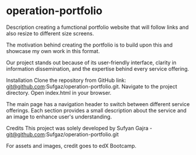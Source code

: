 # operation-portfolio

Description creating a fumctional portfolio website that will follow links and also resize to different size screens.

The motivation behind creating the portfolio is to build upon this and showcase my own work in this format.

Our project stands out because of its user-friendly interface, clarity in information dissemination, and the expertise behind every service offering.

Installation Clone the repository from GitHub link: git@github.com:Sufgaz/operation-portfolio.git. Navigate to the project directory. Open index.html in your browser.

The main page has a navigation header to switch between different service offerings. Each section provides a small description about the service and an image to enhance user's understanding.

Credits This project was solely developed by Sufyan Gajra - git@github.com:Sufgaz/operation-portfolio.git

For assets and images, credit goes to edX Bootcamp.